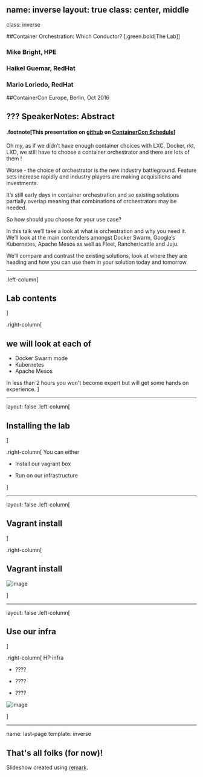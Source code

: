 
name: inverse
layout: true
class: center, middle
---
class: inverse

##Container Orchestration: Which Conductor?
[.green.bold[The Lab]]
### Mike Bright, HPE
### Haikel Guemar, RedHat
### Mario Loriedo, RedHat
##ContainerCon Europe, Berlin, Oct 2016

???
SpeakerNotes:
Abstract
---------
#### .footnote[This presentation on [github](https://github.com/mjbright/LinuxConEU-ContainerOrchestration) on [ContainerCon Schedule](https://linuxconcontainerconeurope2016.sched.org/event/7oHV/container-orchestration-swarm-mesos-kubernetes-which-conductor-mike-bright-hpe)]



Oh my, as if we didn’t have enough container choices with LXC, Docker, rkt, LXD, we still have to choose a container orchestrator and there are lots of them !

Worse - the choice of orchestrator is the new industry battleground.
Feature sets increase rapidly and industry players are making acquisitions and investments.

It’s still early days in container orchestration and so existing solutions partially overlap meaning that combinations of orchestrators may be needed.

So how should you choose for your use case?

In this talk we’ll take a look at what is orchestration and why you need it.
We’ll look at the main contenders amongst Docker Swarm, Google’s Kubernetes, Apache Mesos as well as Fleet, Rancher/cattle and Juju.

We’ll compare and contrast the existing solutions, look at where they are heading and how you can use them in your solution today and tomorrow.

---
.left-column[
## Lab contents
]

.right-column[
## we will look at each of
- Docker Swarm mode
- Kubernetes
- Apache Mesos

In less than 2 hours you won't become expert but will get some hands on experience.
]

---
layout: false
.left-column[
  ## Installing the lab
]

.right-column[
  You can either

- Install our vagrant box

- Run on our infrastructure

]

---
layout: false
.left-column[
  ## Vagrant install
]

.right-column[
  ## Vagrant install

![image](images/vagrant.png)

]

---
layout: false
.left-column[
  ## Use our infra
]

.right-column[
  HP infra

- ????

- ????

- ????

![image](images/hpe-logo.png)

]

---
name: last-page
template: inverse

## That's all folks (for now)!

Slideshow created using [remark](http://github.com/gnab/remark).

